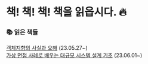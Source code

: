 # 책! 책! 책! 책을 읽읍시다. 🔥

### 📚 읽은 책들

[객체지향의 사실과 오해](https://github.com/inkyu-yoon/development-book/blob/main/the-essence-of-object-orientation/%EC%A0%95%EB%A6%AC.md) (23.05.27~)  
[가상 면접 사례로 배우는 대규모 시스템 설계 기초](https://github.com/inkyu-yoon/development-book/blob/main/system-design-interview/%EC%A0%95%EB%A6%AC.md) (23.06.01~)
